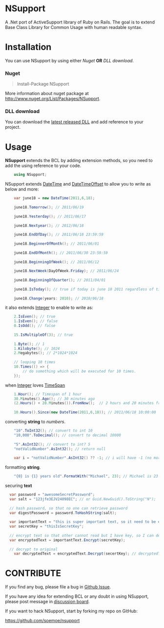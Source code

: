 # NSupport

A .Net port of ActiveSupport library of Ruby on Rails. The goal is to extend Base Class Library for Common Usage with human readable syntax.

# Installation

You can use NSupport by using either _Nuget_ **OR** _DLL download_.

### Nuget
> Install-Package NSupport

More information about nuget package at http://www.nuget.org/List/Packages/NSupport.

### DLL download
You can download the [latest released DLL](https://github.com/downloads/jittuu/NSupport/NSupport%20v1.3.1.zip) and add reference to your project.

# Usage

**NSupport** extends the BCL by adding extension methods, so you need to add the using reference to your code.

```c#
    using NSupport;
```

NSupport extends [DateTime](http://msdn.microsoft.com/en-us/library/system.datetime.aspx) and [DateTimeOffset](http://msdn.microsoft.com/en-us/library/system.datetimeoffset.aspx) to allow you to write as below and more:

```c#
	var june18 = new DateTime(2011,6,18);
		
	june18.Tomorrow(); // 2011/06/19
	
	june18.Yesterday(); // 2011/06/17
	
	june18.Nextyear(); // 2012/06/18
	
	june18.EndOfDay(); // 2011/06/18 23:59:59
	
	june18.BeginnerOfMonth(); // 2011/06/01
	
	june18.EndOfMonth(); // 2011/06/30 23:59:59
	
	june18.BeginningOfWeek(); // 2011/06/12
	
	june18.NextWeek(DayOfWeek.Friday); // 2011/06/24
	
	june18.BeginningOfQuarter(); // 2011/04/01
	
	june18.IsToday(); // true if today is june 18 2011 regardless of time
	
	june18.Change(years: 2010); // 2010/06/18
```

it also extends [Integer](http://msdn.microsoft.com/en-us/library/system.int32.aspx) to enable to write as:

```c#
	2.IsEven(); // true
	1.IsEven(); // false
	0.IsOdd(); // false
	
	15.IsMultipleOf(3); // true
	
	1.Byte(); // 1
	1.Kilobyte(); // 1024
	2.Megabytes(); // 2*1024*1024
	
	// looping 10 times
	10.Times(() => {
		// do something which will be executed for 10 times.
	});
```

when [Integer](http://msdn.microsoft.com/en-us/library/system.int32.aspx) loves [TimeSpan](http://msdn.microsoft.com/en-us/library/system.timespan.aspx)

```c#
	1.Hour(); // Timespan of 1 hour
	30.Minutes().Ago(); // 30 minutes ago 
	(2.Hours() + 20.Minutes()).FromNow();  // 2 hours and 20 minutes from now
	
	10.Hours().Since(new DateTime(2011,6,18)); // 2011/06/18 10:00:00
```

converting **string** to _numbers_. 

```c#
	"10".ToInt32(); // convert to int 10
	"10,000".ToDecimal(); // convert to decimal 10000 
	
	"5".AsInt32(); // convert to int? 5
	"notValidNumber".AsInt32(); // return null
	
	var i = "notValidNumber".AsInt32() ?? -1; // i will have -1 (no more int.TryParse :) )	
```

formatting **string**.

```c#
	"{0} is {1} years old".FormatWith("Michael", 23); // Michael is 23 years old.	
```

securing **text**

```c#
  var password = "awesomeSecretPassword";
  var salt = "123jfe3EJV24098EC"; // or Guid.NewGuid().ToString("N");
  
  // hash password, so that no one can retrieve password
  var digestPassword = password.ToHashString(salt);
  
  var importantText = "this is super important text, so it need to be encrypt.";
  var secretKey = "thisIsSecretKey";
  
  // encrypt text so that other cannot read but I have key, so I can decrypt back to original one
  var encryptedText = importantText.Encrypt(secretKey);
  
  // decrypt to original
	var decryptedText = encryptedText.Decrypt(secertKey); // decryptedText == importantText
```

# CONTRIBUTE

If you find any bug, please file a bug in [Github Issue](https://github.com/jittuu/NSupport/issues).

If you have any idea for extending BCL or any doubt in using NSupport, please post message in [discussion board](http://groups.google.com/group/nsupport-lib).

If you want to hack NSupport, start by forking my repo on GitHub:

https://github.com/soemoe/nsupport